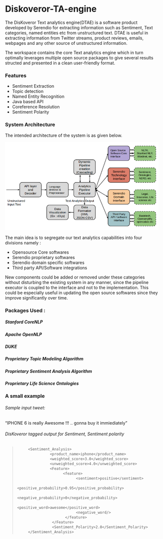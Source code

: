 # Diskoveror-TA-engine

The DisKoveror Text analytics engine(DTAE) is a software product developed by Serendio for extracting information such as Sentiment, Text categories, named entities etc from unstructured text. DTAE is useful in extracting information from Twitter streams, product reviews, emails, webpages and any other source of unstructured information. 


The workspace contains the core Text analytics engine which in turn optimally leverages multiple open source packages
to give several results structed and presented in a clean user-friendly format.


### Features

* Sentiment Extraction
* Topic detection
* Named Entity Recognition
* Java based API
* Coreference Resolution
* Sentiment Polarity



### System Architecture

The intended architecture of the system is as given below.

![System Architecture](/img1.png "System Architechture")


The main idea is to segregate our text analytics capabilities into four divisions namely :

* Opensource Core softwares
* Serendio proprietary softwares
* Serendio domain specific softwares
* Third party API/Software integrations

New components could be added or removed under these categories without disturbing the existing system in any manner, since the pipeline executor is coupled to the interface and not to the implementation. This could be especially useful in updating the open source softwares since they improve significantly over time.


### Packages Used : 

##### Stanford CoreNLP
##### Apache OpenNLP
##### DUKE
##### Proprietary Topic Modeling Algorithm
##### Proprietary Sentiment Analysis Algorithm
##### Proprietary Life Science Ontologies




### A small example


###### Sample input tweet:

“IPHONE 6 is really  Awesome !!! .. gonna buy it immiediately”

###### DisKoveror tagged output for Sentiment, Sentiment polarity


>          <Sentiment_Analysis>
>                    <product_name>iphone</product_name>
>                    <weighted_score>3.0</weighted_score>
>                    <unweighted_score>4.0</unweighted_score>
>                    <Feature>
>                          <feature>
>                                <sentiment>positive</sentiment>
>                                <positive_probability>0.95</positive_probability>
>                                <negative_probability>0</negative_probability>
>                                <positive_word>awesome</positive_word>
>                                <negative_word/>                             
>                           </feature>
>                     </Feature>
>                     <Sentiment_Polarity>2.0</Sentiment_Polarity>
>          </Sentiment_Analysis>







